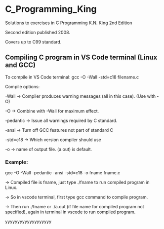 # C_Programming_King

Solutions to exercises in C Programming K.N. King 2nd Edition

Second edition published 2008.

Covers up to C99 standard.


## Compiling C program in VS Code terminal (Linux and GCC)


To compile in VS Code terminal: gcc -O -Wall -std=c18 filename.c

Compile options:

 -Wall -> Compiler produces warning messages (all in this case). (Use with -O)
 
 -O -> Combine with -Wall for maximum effect.
 
 -pedantic -> Issue all warnings required by C standard.
 
 -ansi -> Turn off GCC features not part of standard C
 
 -std=c18 -> Which version compiler should use
 
 -o -> name of output file. (a.out) is default.


 ### Example:
 
 gcc -O -Wall -pedantic -ansi -std=c18 -o fname fname.c

 -> Compiled file is fname, just type ./fname to run compiled program in Linux.

 -> So in vscode terminal, first type gcc command to compile program.

 -> Then run ./fname or ./a.out (if file name for compiled program not specified), 
    again in terminal in vscode to run compiled program.

yyyyyyyyyyyyyyyyyyy
